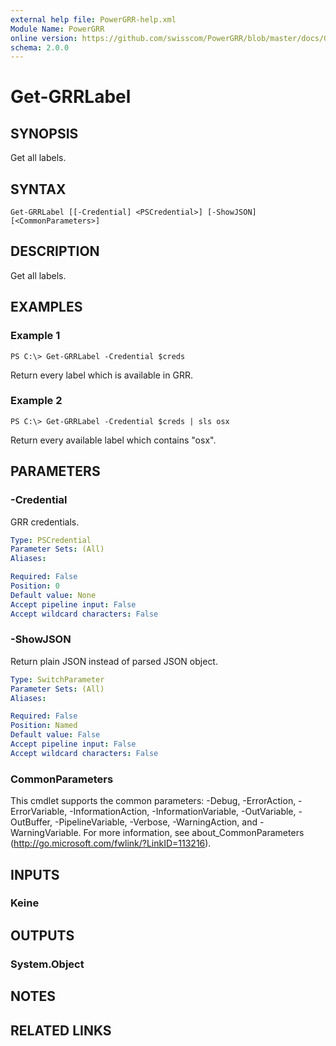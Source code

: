 ```yaml
---
external help file: PowerGRR-help.xml
Module Name: PowerGRR
online version: https://github.com/swisscom/PowerGRR/blob/master/docs/Get-GRRLabel.md
schema: 2.0.0
---
```


# Get-GRRLabel

## SYNOPSIS
Get all labels.

## SYNTAX

```
Get-GRRLabel [[-Credential] <PSCredential>] [-ShowJSON] [<CommonParameters>]
```

## DESCRIPTION
Get all labels.

## EXAMPLES

### Example 1
```
PS C:\> Get-GRRLabel -Credential $creds
```

Return every label which is available in GRR.

### Example 2
```
PS C:\> Get-GRRLabel -Credential $creds | sls osx
```

Return every available label which contains "osx".

## PARAMETERS

### -Credential
GRR credentials.

```yaml
Type: PSCredential
Parameter Sets: (All)
Aliases:

Required: False
Position: 0
Default value: None
Accept pipeline input: False
Accept wildcard characters: False
```

### -ShowJSON
Return plain JSON instead of parsed JSON object.

```yaml
Type: SwitchParameter
Parameter Sets: (All)
Aliases:

Required: False
Position: Named
Default value: False
Accept pipeline input: False
Accept wildcard characters: False
```

### CommonParameters
This cmdlet supports the common parameters: -Debug, -ErrorAction, -ErrorVariable, -InformationAction, -InformationVariable, -OutVariable, -OutBuffer, -PipelineVariable, -Verbose, -WarningAction, and -WarningVariable. For more information, see about_CommonParameters (http://go.microsoft.com/fwlink/?LinkID=113216).

## INPUTS

### Keine

## OUTPUTS

### System.Object

## NOTES

## RELATED LINKS
